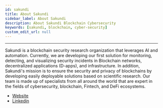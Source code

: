 ```yaml
---
id: sakundi
title: About Sakundi
sidebar_label: About Sakundi
description: About Sakundi Blockchain Cybersecurity
keywords: [sakundi, blockchain, cyber-security]
custom_edit_url: null
---
```

---

<div className="sakundiLogo logo"></div>

Sakundi is a blockchain security research organization that leverages AI and automation. Currently, we are developing our first solution for monitoring, detecting, and visualizing security incidents in Blockchain networks, decentralized applications (D-apps), and infrastructure. In addition, Sakundi's mission is to ensure the security and privacy of blockchains by developing easily deployable solutions based on scientific research. Our team is made up of specialists from all around the world that are expert in the fields of cybersecurity, blockchain, Fintech, and DeFi ecosystems. 

- [Website](https://www.linkedin.com/company/sakundi/)
- [Linkedin](https://www.linkedin.com/company/sakundi/) 

